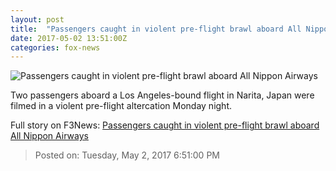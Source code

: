 ```yaml
---
layout: post
title:  "Passengers caught in violent pre-flight brawl aboard All Nippon Airways"
date: 2017-05-02 13:51:00Z
categories: fox-news
---
```


![Passengers caught in violent pre-flight brawl aboard All Nippon Airways](http://a57.foxnews.com/media2.foxnews.com/BrightCove/694940094001/2017/05/02/876/493/694940094001_5418774595001_5418760453001-vs.jpg?ve=1&tl=1)

Two passengers aboard a Los Angeles-bound flight in Narita, Japan were filmed in a violent pre-flight altercation Monday night.


Full story on F3News: [Passengers caught in violent pre-flight brawl aboard All Nippon Airways](http://www.f3nws.com/n/HAusAH)

> Posted on: Tuesday, May 2, 2017 6:51:00 PM
